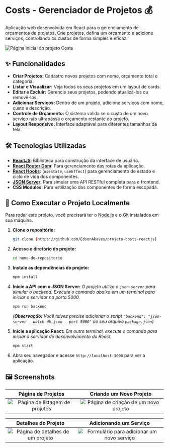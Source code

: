 # Costs - Gerenciador de Projetos 💰

Aplicação web desenvolvida em React para o gerenciamento de orçamentos de projetos. Crie projetos, defina um orçamento e adicione serviços, controlando os custos de forma simples e eficaz.

![Página inicial do projeto Costs](https://user-images.githubusercontent.com/103129996/165330718-d9b18c6d-514b-42e6-a1d8-c1f92f3b3c94.png)

## ✨ Funcionalidades

* **Criar Projetos:** Cadastre novos projetos com nome, orçamento total e categoria.
* **Listar e Visualizar:** Veja todos os seus projetos em um layout de cards.
* **Editar e Excluir:** Gerencie seus projetos, podendo atualizá-los ou removê-los.
* **Adicionar Serviços:** Dentro de um projeto, adicione serviços com nome, custo e descrição.
* **Controle de Orçamento:** O sistema valida se o custo de um novo serviço não ultrapassa o orçamento restante do projeto.
* **Layout Responsivo:** Interface adaptável para diferentes tamanhos de tela.

## 🛠️ Tecnologias Utilizadas

* **[ReactJS](https://reactjs.org/)**: Biblioteca para construção da interface de usuário.
* **[React Router Dom](https://reactrouter.com/)**: Para gerenciamento das rotas da aplicação.
* **[React Hooks](https://reactjs.org/docs/hooks-intro.html)**: (`useState`, `useEffect`) para gerenciamento de estado e ciclo de vida dos componentes.
* **[JSON Server](https://github.com/typicode/json-server)**: Para simular uma API RESTful completa para o frontend.
* **CSS Modules**: Para estilização dos componentes de forma escopada.

## 🚀 Como Executar o Projeto Localmente

Para rodar este projeto, você precisará ter o [Node.js](https://nodejs.org/en/) e o [Git](https://git-scm.com/) instalados em sua máquina.

1.  **Clone o repositório:**
    ```bash
    git clone (https://github.com/EdsonAkaves/projeto-costs-reactjs)
    ```

2.  **Acesse o diretório do projeto:**
    ```bash
    cd nome-do-repositorio
    ```

3.  **Instale as dependências do projeto:**
    ```bash
    npm install
    ```

4.  **Inicie a API com o JSON Server:**
    *O projeto utiliza o `json-server` para simular o backend. Execute o comando abaixo em um terminal para iniciar o servidor na porta 5000.*
    ```bash
    npm run backend
    ```
    *(**Observação:** Você talvez precise adicionar o script `"backend": "json-server --watch db.json --port 5000"` ao seu arquivo `package.json`)*

5.  **Inicie a aplicação React:**
    *Em outro terminal, execute o comando para iniciar o servidor de desenvolvimento do React.*
    ```bash
    npm start
    ```

6.  Abra seu navegador e acesse `http://localhost:3000` para ver a aplicação.

## 🖼️ Screenshots

| Página de Projetos | Criando um Novo Projeto |
| :---: | :---: |
| ![Página de listagem de projetos](https://user-images.githubusercontent.com/103129996/165331296-ac355ad7-2153-4dd4-bd3b-17d76c6777fe.png) | ![Página de criação de um novo projeto](https://user-images.githubusercontent.com/103129996/165330904-72d201d5-5336-467a-8ad3-8255dd327890.png) |

| Detalhes do Projeto | Adicionando um Serviço |
| :---: | :---: |
| ![Página de detalhes de um projeto](https://user-images.githubusercontent.com/103129996/165331038-0fb41c5f-242f-4d54-b726-00d2402ff00d.png) | ![Formulário para adicionar um novo serviço](https://user-images.githubusercontent.com/103129996/165331168-00c8ee61-4166-46b8-aa8d-5656194213a5.png) |
